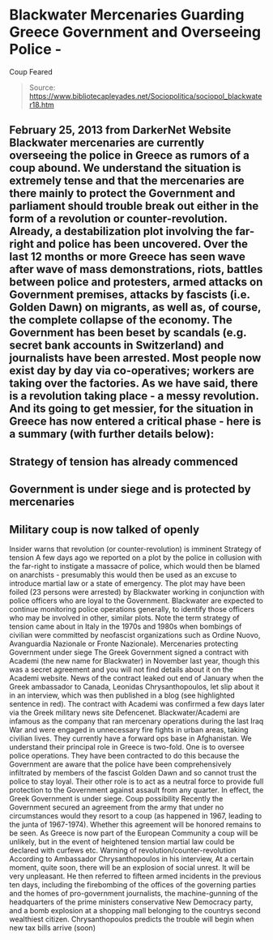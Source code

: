 # Blackwater Mercenaries Guarding Greece Government and Overseeing Police - 
Coup Feared

> Source: https://www.bibliotecapleyades.net/Sociopolitica/sociopol_blackwater18.htm

February 25, 2013
from
DarkerNet Website
Blackwater
mercenaries are currently overseeing the police in
Greece as rumors of a coup abound.
We understand the situation
is extremely tense and that the mercenaries are there
mainly to protect the Government and parliament should
trouble break out either in the form of a revolution or
counter-revolution.
Already, a destabilization
plot involving the far-right and police has been
uncovered.
Over the last 12 months or more Greece has seen
wave after wave of mass demonstrations, riots, battles between police and
protesters, armed attacks on Government premises,
attacks by fascists (i.e.
Golden Dawn) on migrants, as well as, of course, the complete collapse
of the economy.
The Government has been beset by scandals (e.g.
secret bank accounts in Switzerland) and journalists have been arrested.
Most people now exist day by day via
co-operatives; workers are
taking over the factories.
As we have said, there is a revolution taking
place - a
messy revolution.
And its going to get messier, for the situation
in Greece has now entered a critical phase - here is a summary (with further
details below):
-
Strategy of tension has already
commenced
-
Government is under siege and is
protected by mercenaries
-
Military coup is now talked of openly
-
Insider warns that revolution (or
counter-revolution) is imminent
Strategy of tension
A few days ago we reported on a
plot by the police in collusion with the far-right to instigate a
massacre of police, which would then be blamed on anarchists - presumably
this would then be used as an excuse to introduce martial law or a state of
emergency.
The plot may have been foiled (23 persons were
arrested) by Blackwater working in conjunction with police officers who are
loyal to the Government. Blackwater are expected to continue monitoring
police operations generally, to identify those officers who may be involved
in other, similar plots.
Note
the term strategy of tension came about in
Italy in the 1970s and 1980s when bombings of civilian were committed by neofascist organizations such as
Ordine Nuovo,
Avanguardia Nazionale or
Fronte Nazionale).
Mercenaries protecting
Government under siege
The Greek Government signed a contract with
Academi (the new name for Blackwater) in November last year, though this was
a secret agreement and you will not find details about it on the Academi
website.
News of the contract leaked out end of January
when the Greek ambassador to Canada, Leonidas Chrysanthopoulos, let
slip about it in an interview, which was then published in a
blog (see highlighted sentence in red). The contract with Academi was
confirmed a few days later via the Greek military news site Defencenet.
Blackwater/Academi are infamous as the company
that ran mercenary operations during the last Iraq War and were engaged in
unnecessary fire fights in urban areas, taking civilian lives. They
currently have a
forward ops base in Afghanistan.
We understand their principal role in Greece is
two-fold. One is to oversee police operations. They have been contracted to
do this because the Government are aware that the police have been
comprehensively
infiltrated by members of the fascist Golden Dawn and so cannot trust
the police to stay loyal.
Their other role is to act as a neutral force to
provide full protection to the Government against assault from any quarter.
In effect, the Greek Government is under siege.
Coup possibility
Recently the Government secured an agreement
from the army that under no circumstances would they resort to a coup (as
happened in 1967, leading to the junta of
1967-1974).
Whether this agreement will be honored remains
to be seen.
As Greece is now part of the European Community
a coup will be unlikely, but in the event of heightened tension martial law
could be declared with curfews etc.
Warning of
revolution/counter-revolution
According to Ambassador Chrysanthopoulos in his
interview,
At a certain moment, quite soon, there will
be an explosion of social unrest. It will be very unpleasant.
He then referred to fifteen armed incidents in
the previous ten days, including the firebombing of the offices of the
governing parties and the homes of pro-government journalists, the
machine-gunning of the headquarters of the prime ministers conservative New
Democracy party, and a bomb explosion at a shopping mall belonging to the
countrys second wealthiest citizen.
Chrysanthopoulos predicts the trouble will begin
when new tax bills arrive (soon)
